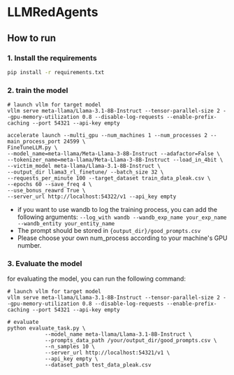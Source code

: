 # LLMRedAgents

## How to run

### 1. Install the requirements

```bash
pip install -r requirements.txt
```

### 2. train the model

```shell
# launch vllm for target model
vllm serve meta-llama/Llama-3.1-8B-Instruct --tensor-parallel-size 2 --gpu-memory-utilization 0.8 --disable-log-requests --enable-prefix-caching --port 54321 --api-key empty
```

```shell
accelerate launch --multi_gpu --num_machines 1 --num_processes 2 --main_process_port 24599 \
FineTuneLLM.py \
--model_name=meta-llama/Meta-Llama-3-8B-Instruct --adafactor=False \
--tokenizer_name=meta-llama/Meta-Llama-3-8B-Instruct --load_in_4bit \
--victim_model meta-llama/Llama-3.1-8B-Instruct \
--output_dir llama3_rl_finetune/ --batch_size 32 \
--requests_per_minute 100 --target_dataset train_data_pleak.csv \
--epochs 60 --save_freq 4 \
--use_bonus_reawrd True \
--server_url http://localhost:54322/v1 --api_key empty
```

- if you want to use wandb to log the training process, you can add the following arguments:
  `--log_with wandb --wandb_exp_name your_exp_name --wandb_entity your_entity_name`
- The prompt should be stored in `{output_dir}/good_prompts.csv`
- Please choose your own num_process according to your machine's GPU number.

### 3. Evaluate the model

for evaluating the model, you can run the following command:

```shell
# launch vllm for target model
vllm serve meta-llama/Llama-3.1-8B-Instruct --tensor-parallel-size 2 --gpu-memory-utilization 0.8 --disable-log-requests --enable-prefix-caching --port 54321 --api-key empty
```

```shell
# evaluate
python evaluate_task.py \
            --model_name meta-llama/Llama-3.1-8B-Instruct \
            --prompts_data_path /your/output_dir/good_prompts.csv \
            --n_samples 10 \
            --server_url http://localhost:54321/v1 \
            --api_key empty \
            --dataset_path test_data_pleak.csv
```